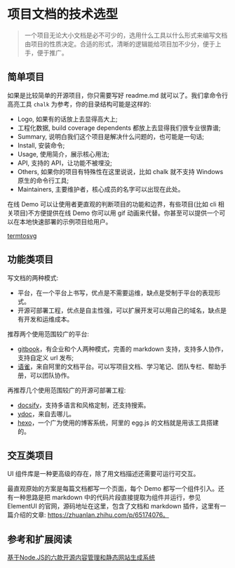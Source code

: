 # 项目文档的技术选型

> 一个项目无论大小文档是必不可少的，选用什么工具以什么形式来编写文档由项目的性质决定。合适的形式，清晰的逻辑能给项目加不少分，便于上手，便于推广。

## 简单项目

如果是比较简单的开源项目，你只需要写好 readme.md 就可以了。我们拿命令行高亮工具 `chalk` 为参考，你的目录结构可能是这样的:

- Logo, 如果有的话放上去显得高大上;
- 工程化数据, build coverage dependents 都放上去显得我们很专业很靠谱;
- Summary, 说明白我们这个项目是解决什么问题的，也可能是一句话;
- Install, 安装命令;
- Usage, 使用简介，展示核心用法;
- API, 支持的 API，让功能不被埋没;
- Others, 如果你的项目有特殊性在这里说说，比如 chalk 就不支持 Windows 原生的命令行工具;
- Maintainers, 主要维护者，核心成员的名字可以出现在此处。

在线 Demo 可以让使用者更直观的判断项目的功能和边界，有些项目(比如 cli 相关项目)不方便提供在线 Demo 你可以用 gif 动画来代替。你甚至可以提供一个可以在本地快速部署的示例项目给用户。

[termtosvg](https://nbedos.github.io/termtosvg/)

## 功能类项目

写文档的两种模式:

- 平台，在一个平台上书写，优点是不需要运维，缺点是受制于平台的表现形式。
- 开源可部署工程，优点是自主性强，可以扩展开发可以用自己的域名，缺点是有开发和运维成本。

推荐两个使用范围较广的平台:

- [gitbook](https://app.gitbook.com/)，有企业和个人两种模式，完善的 markdown 支持，支持多人协作，支持自定义 url 发布;
- [语雀](https://www.yuque.com/)，来自阿里的文档平台。可以写项目文档、学习笔记、团队专栏、帮助手册，可以团队协作。

再推荐几个使用范围较广的开源可部署工程:

- [docsify](https://docsify.js.org)，支持多语言和风格定制，还支持搜索。
- [ydoc](https://github.com/YMFE/ydoc)，来自去哪儿。
- [hexo](https://hexo.io)，一个广为使用的博客系统，阿里的 egg.js 的文档就是用该工具搭建的。

## 交互类项目

UI 组件库是一种更高级的存在，除了用文档描述还需要可运行可交互。

最直观原始的方案是每篇文档都写一个页面，每个 Demo 都写一个组件引入。还有一种思路是把 markdown 中的代码片段直接提取为组件并运行，参见 ElementUI 的官网，源码地址在这里，包含了文档和 markdown 插件，这里有一篇介绍的文章: https://zhuanlan.zhihu.com/p/65174076。

## 参考和扩展阅读

[基于Node.JS的六款开源内容管理和静态网站生成系统](https://blog.csdn.net/enweitech/article/details/58586436)
